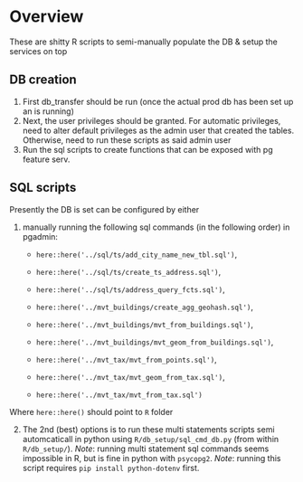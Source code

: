 
# Overview

These are shitty R scripts to semi-manually populate the DB & setup the services on top


## DB creation

1. First db_transfer should be run (once the actual prod db has been set up an is running)
2. Next, the user privileges should be granted. For automatic privileges, need to alter default privileges as the admin user that created the tables. Otherwise, need to run these scripts as said admin user
3. Run the sql scripts to create functions that can be exposed with pg feature serv. 

## SQL scripts

Presently the DB is set can be configured by either 

1. manually running the following sql commands (in the following order) in pgadmin:

   - `here::here('../sql/ts/add_city_name_new_tbl.sql')`,
   - `here::here('../sql/ts/create_ts_address.sql')`,
   - `here::here('../sql/ts/address_query_fcts.sql')`,
   
   
   - `here::here('../mvt_buildings/create_agg_geohash.sql')`,
   - `here::here('../mvt_buildings/mvt_from_buildings.sql')`,
   - `here::here('../mvt_buildings/mvt_geom_from_buildings.sql')`,
   
   
   - `here::here('../mvt_tax/mvt_from_points.sql')`,
   - `here::here('../mvt_tax/mvt_geom_from_tax.sql')`,
   - `here::here('../mvt_tax/mvt_from_tax.sql')`
   
   
  Where `here::here()` should point to `R` folder
   

  
   
2. The 2nd (best) options is to run these multi statements scripts semi automcaticall in python using `R/db_setup/sql_cmd_db.py` (from within `R/db_setup/`). _Note_: running multi statement sql commands seems impossible in R, but is fine in python with `psycopg2`. _Note_: running this script requires `pip install python-dotenv` first.